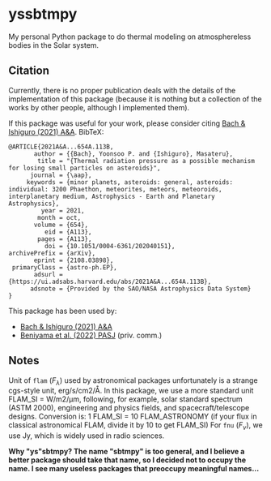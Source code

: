 # yssbtmpy

My personal Python package to do thermal modeling on atmosphereless bodies in the Solar system.

## Citation
Currently, there is no proper publication deals with the details of the implementation of this package (because it is nothing but a collection of the works by other people, although I implemented them).

If this package was useful for your work, please consider citing [Bach & Ishiguro (2021) A&A](https://ui.adsabs.harvard.edu/abs/2021A%26A...654A.113B/abstract). BibTeX:
```
@ARTICLE{2021A&A...654A.113B,
       author = {{Bach}, Yoonsoo P. and {Ishiguro}, Masateru},
        title = "{Thermal radiation pressure as a possible mechanism for losing small particles on asteroids}",
      journal = {\aap},
     keywords = {minor planets, asteroids: general, asteroids: individual: 3200 Phaethon, meteorites, meteors, meteoroids, interplanetary medium, Astrophysics - Earth and Planetary Astrophysics},
         year = 2021,
        month = oct,
       volume = {654},
          eid = {A113},
        pages = {A113},
          doi = {10.1051/0004-6361/202040151},
archivePrefix = {arXiv},
       eprint = {2108.03898},
 primaryClass = {astro-ph.EP},
       adsurl = {https://ui.adsabs.harvard.edu/abs/2021A&A...654A.113B},
      adsnote = {Provided by the SAO/NASA Astrophysics Data System}
}
```

This package has been used by:
* [Bach & Ishiguro (2021) A&A](https://ui.adsabs.harvard.edu/abs/2021A%26A...654A.113B/abstract)
* [Beniyama et al. (2022) PASJ](https://ui.adsabs.harvard.edu/abs/2022PASJ...74..877B/abstract) (priv. comm.)

## Notes
Unit of `flam` ($F_\lambda$) used by astronomical packages unfortunately is a strange cgs-style unit, erg/s/cm2/Å. In this package, we use a more standard unit FLAM_SI = W/m2/µm, following, for example, solar standard spectrum (ASTM 2000), engineering and physics fields, and spacecraft/telescope designs. Conversion is:
  1 FLAM_SI = 10 FLAM_ASTRONOMY (if your flux in classical astronomical FLAM, divide it by 10 to get FLAM_SI)
For `fnu` ($F_\nu$), we use Jy, which is widely used in radio sciences.

**Why "ys"sbtmpy? The name "sbtmpy" is too general, and I believe a better package should take that name, so I decided not to occupy the name. I see many useless packages that preoccupy meaningful names...**


